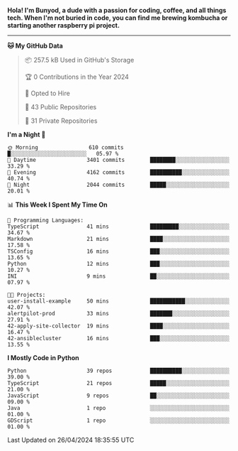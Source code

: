 <p>
<b>Hola! I'm Bunyod, a dude with a passion for coding, coffee, and all things tech. When I'm not buried in code, you can find me brewing kombucha or starting another raspberry pi project.</b>
</p>

---

<!--START_SECTION:waka-->
**🐱 My GitHub Data** 

> 📦 257.5 kB Used in GitHub's Storage 
 > 
> 🏆 0 Contributions in the Year 2024
 > 
> 💼 Opted to Hire
 > 
> 📜 43 Public Repositories 
 > 
> 🔑 31 Private Repositories 
 > 
**I'm a Night 🦉** 

```text
🌞 Morning                610 commits         █░░░░░░░░░░░░░░░░░░░░░░░░   05.97 % 
🌆 Daytime                3401 commits        ████████░░░░░░░░░░░░░░░░░   33.29 % 
🌃 Evening                4162 commits        ██████████░░░░░░░░░░░░░░░   40.74 % 
🌙 Night                  2044 commits        █████░░░░░░░░░░░░░░░░░░░░   20.01 % 
```


📊 **This Week I Spent My Time On** 

```text
💬 Programming Languages: 
TypeScript               41 mins             █████████░░░░░░░░░░░░░░░░   34.67 % 
Markdown                 21 mins             ████░░░░░░░░░░░░░░░░░░░░░   17.58 % 
TSConfig                 16 mins             ███░░░░░░░░░░░░░░░░░░░░░░   13.65 % 
Python                   12 mins             ███░░░░░░░░░░░░░░░░░░░░░░   10.27 % 
INI                      9 mins              ██░░░░░░░░░░░░░░░░░░░░░░░   07.97 % 

🐱‍💻 Projects: 
user-install-example     50 mins             ███████████░░░░░░░░░░░░░░   42.07 % 
alertpilot-prod          33 mins             ███████░░░░░░░░░░░░░░░░░░   27.91 % 
42-apply-site-collector  19 mins             ████░░░░░░░░░░░░░░░░░░░░░   16.47 % 
42-ansiblecluster        16 mins             ███░░░░░░░░░░░░░░░░░░░░░░   13.55 % 
```

**I Mostly Code in Python** 

```text
Python                   39 repos            ██████████░░░░░░░░░░░░░░░   39.00 % 
TypeScript               21 repos            █████░░░░░░░░░░░░░░░░░░░░   21.00 % 
JavaScript               9 repos             ██░░░░░░░░░░░░░░░░░░░░░░░   09.00 % 
Java                     1 repo              ░░░░░░░░░░░░░░░░░░░░░░░░░   01.00 % 
GDScript                 1 repo              ░░░░░░░░░░░░░░░░░░░░░░░░░   01.00 % 
```




 Last Updated on 26/04/2024 18:35:55 UTC
<!--END_SECTION:waka-->

